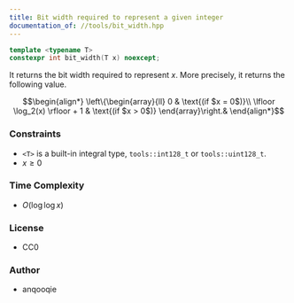 ```yaml
---
title: Bit width required to represent a given integer
documentation_of: //tools/bit_width.hpp
---
```


```cpp
template <typename T>
constexpr int bit_width(T x) noexcept;
```

It returns the bit width required to represent $x$.
More precisely, it returns the following value.

$$\begin{align*}
\left\{\begin{array}{ll}
0 & \text{(if $x = 0$)}\\
\lfloor \log_2(x) \rfloor + 1 & \text{(if $x > 0$)}
\end{array}\right.&
\end{align*}$$

### Constraints
- `<T>` is a built-in integral type, `tools::int128_t` or `tools::uint128_t`.
- $x \geq 0$

### Time Complexity
- $O(\log\log x)$

### License
- CC0

### Author
- anqooqie
